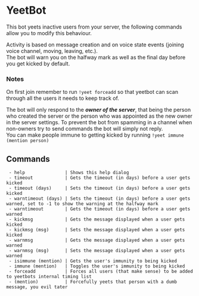 # YeetBot
This bot yeets inactive users from your server, the following commands allow you to modify this behaviour.

Activity is based on message creation and on voice state events (joining voice channel, moving, leaving, etc.).  
The bot will warn you on the halfway mark as well as the final day before you get kicked by default.

### Notes
On first join remember to run `!yeet forceadd` so that yeetbot can scan through all the users it needs to keep track of.


The bot will only respond to the _**owner of the server**_, that being the person who created the server or the person who was appointed as the new owner in the server settings. To prevent the bot from spamming in a channel when non-owners try to send commands the bot will simply not reply.  
You can make people immune to getting kicked by running `!yeet immune (mention person)`

## Commands
```
 - help               | Shows this help dialog
 - timeout            | Gets the timeout (in days) before a user gets kicked
 - timeout (days)     | Sets the timeout (in days) before a user gets kicked
 - warntimeout (days) | Sets the timeout (in days) before a user gets warned, set to -1 to show the warning at the halfway mark
 - warntimeout        | Gets the timeout (in days) before a user gets warned
 - kickmsg            | Gets the message displayed when a user gets kicked
 - kickmsg (msg)      | Sets the message displayed when a user gets kicked
 - warnmsg            | Gets the message displayed when a user gets warned
 - warnmsg (msg)      | Sets the message displayed when a user gets warned
 - isimmune (mention) | Gets the user's immunity to being kicked
 - immune (mention)   | Toggles the user's immunity to being kicked
 - forceadd           | Forces all users (that make sense) to be added to yeetbots internal timing list
 - (mention)          | Forcefully yeets that person with a dumb message, you evil tater
```

